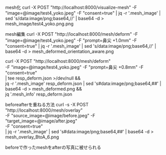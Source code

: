 mesh化
curl -X POST "http://localhost:8000/visualize-mesh" -F "image=@image/test4_yoko.jpeg" -F "consent=true" | jq -r '.mesh_image' | sed 's/data:image\/png;base64,//' | base64 -d > mesh_image/test4_yoko.png.png

mesh編集
curl -X POST "http://localhost:8000/mesh/deform" -F "image=@image/test4_yoko.jpeg" -F "prompt=鼻尖 +1.0mm" -F "consent=true" | jq -r '.mesh_image' | sed 's/data:image\/png;base64,//' | base64 -d > mesh_deformed_orientation_aware.png


curl -X POST "http://localhost:8000/mesh/deform" \
  -F "image=@image/test4_yoko.jpeg" -F "prompt=鼻尖 +0.8mm" -F "consent=true" \
  | tee resp_deform.json >/dev/null && \
jq -r '.mesh_image' resp_deform.json | sed 's#data:image/png;base64,##' | base64 -d > mesh_deformed.png && \
jq '.mesh_info' resp_deform.json

beforeafterを重ねる方法
curl -s -X POST "http://localhost:8000/mesh/overlay" \
  -F "source_image=@image/before.jpeg" -F "target_image=@image/after.jpeg" \
  -F "consent=true" \
  | jq -r '.mesh_image' | sed 's#data:image/png;base64,##' | base64 -d > mesh_overlay_BtoA_6.png

beforeで作ったmeshをafterの写真に被せられる
